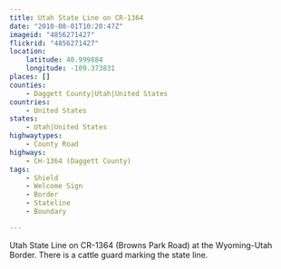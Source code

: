 ```yaml
---
title: Utah State Line on CR-1364
date: "2010-08-01T10:20:47Z"
imageid: "4856271427"
flickrid: "4856271427"
location:
    latitude: 40.999884
    longitude: -109.373831
places: []
counties:
    - Daggett County|Utah|United States
countries:
    - United States
states:
    - Utah|United States
highwaytypes:
    - County Road
highways:
    - CH-1364 (Daggett County)
tags:
    - Shield
    - Welcome Sign
    - Border
    - Stateline
    - Boundary

---
```

Utah State Line on CR-1364 (Browns Park Road) at the Wyoming-Utah Border.  There is a cattle guard marking the state line.